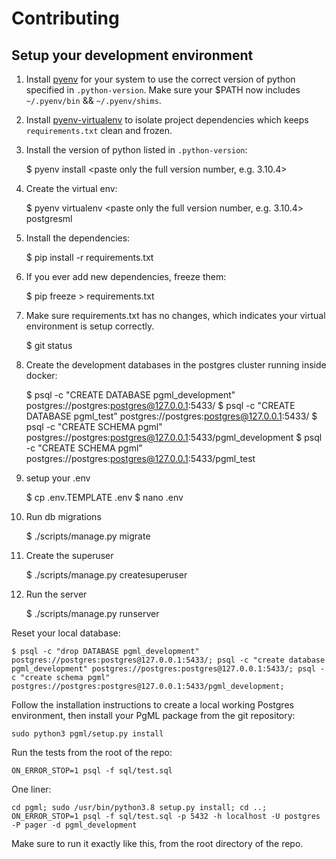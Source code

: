 # Contributing

## Setup your development environment

1) Install [pyenv](https://github.com/pyenv/pyenv) for your system to use the correct version of python specified in `.python-version`. Make sure your $PATH now includes `~/.pyenv/bin` && `~/.pyenv/shims`.

2) Install [pyenv-virtualenv](https://github.com/pyenv/pyenv-virtualenv) to isolate project dependencies which keeps `requirements.txt` clean and frozen. 

3) Install the version of python listed in `.python-version`:

   $ pyenv install <paste only the full version number, e.g. 3.10.4>

4) Create the virtual env:

   $ pyenv virtualenv <paste only the full version number, e.g. 3.10.4> postgresml

5) Install the dependencies:

    $ pip install -r requirements.txt

6) If you ever add new dependencies, freeze them:

    $ pip freeze > requirements.txt

7) Make sure requirements.txt has no changes, which indicates your virtual environment is setup correctly.

    $ git status

8) Create the development databases in the postgres cluster running inside docker:

    $ psql -c "CREATE DATABASE pgml_development" postgres://postgres:postgres@127.0.0.1:5433/
    $ psql -c "CREATE DATABASE pgml_test" postgres://postgres:postgres@127.0.0.1:5433/
    $ psql -c "CREATE SCHEMA pgml" postgres://postgres:postgres@127.0.0.1:5433/pgml_development
    $ psql -c "CREATE SCHEMA pgml" postgres://postgres:postgres@127.0.0.1:5433/pgml_test

9) setup your .env

    $ cp .env.TEMPLATE .env
    $ nano .env

10) Run db migrations

    $ ./scripts/manage.py migrate

11) Create the superuser

    $ ./scripts/manage.py createsuperuser

12) Run the server

    $ ./scripts/manage.py runserver


Reset your local database:

    $ psql -c "drop DATABASE pgml_development" postgres://postgres:postgres@127.0.0.1:5433/; psql -c "create database pgml_development" postgres://postgres:postgres@127.0.0.1:5433/; psql -c "create schema pgml" postgres://postgres:postgres@127.0.0.1:5433/pgml_development; 


Follow the installation instructions to create a local working Postgres environment, then install your PgML package from the git repository:

```
sudo python3 pgml/setup.py install
```

Run the tests from the root of the repo:

```
ON_ERROR_STOP=1 psql -f sql/test.sql
```

One liner:
```
cd pgml; sudo /usr/bin/python3.8 setup.py install; cd ..; ON_ERROR_STOP=1 psql -f sql/test.sql -p 5432 -h localhost -U postgres -P pager -d pgml_development
```

Make sure to run it exactly like this, from the root directory of the repo.
